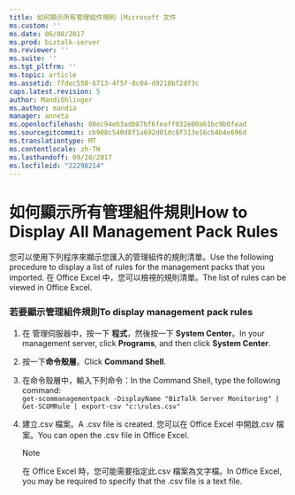 ```yaml
---
title: 如何顯示所有管理組件規則 |Microsoft 文件
ms.custom: ''
ms.date: 06/08/2017
ms.prod: biztalk-server
ms.reviewer: ''
ms.suite: ''
ms.tgt_pltfrm: ''
ms.topic: article
ms.assetid: 7fdec550-6713-4f5f-8c04-d9218bf2df3c
caps.latest.revision: 5
author: MandiOhlinger
ms.author: mandia
manager: anneta
ms.openlocfilehash: 08ec94eb3adb87bf6feaff032e00a61bc9b0fead
ms.sourcegitcommit: cb908c540d8f1a692d01dc8f313e16cb4b4e696d
ms.translationtype: MT
ms.contentlocale: zh-TW
ms.lasthandoff: 09/20/2017
ms.locfileid: "22298214"
---
```

# <a name="how-to-display-all-management-pack-rules"></a><span data-ttu-id="5fc06-102">如何顯示所有管理組件規則</span><span class="sxs-lookup"><span data-stu-id="5fc06-102">How to Display All Management Pack Rules</span></span>
<span data-ttu-id="5fc06-103">您可以使用下列程序來顯示您匯入的管理組件的規則清單。</span><span class="sxs-lookup"><span data-stu-id="5fc06-103">Use the following procedure to display a list of rules for the management packs that you imported.</span></span> <span data-ttu-id="5fc06-104">在 Office Excel 中，您可以檢視的規則清單。</span><span class="sxs-lookup"><span data-stu-id="5fc06-104">The list of rules can be viewed in Office Excel.</span></span>  
  
### <a name="to-display-management-pack-rules"></a><span data-ttu-id="5fc06-105">若要顯示管理組件規則</span><span class="sxs-lookup"><span data-stu-id="5fc06-105">To display management pack rules</span></span>  
  
1.  <span data-ttu-id="5fc06-106">在 管理伺服器中，按一下 **程式**，然後按一下  **System Center**。</span><span class="sxs-lookup"><span data-stu-id="5fc06-106">In your management server, click **Programs**, and then click **System Center**.</span></span>  
  
2.  <span data-ttu-id="5fc06-107">按一下**命令殼層**。</span><span class="sxs-lookup"><span data-stu-id="5fc06-107">Click **Command Shell**.</span></span>  
  
3.  <span data-ttu-id="5fc06-108">在命令殼層中，輸入下列命令：</span><span class="sxs-lookup"><span data-stu-id="5fc06-108">In the Command Shell, type the following command:</span></span>   
    `get-scommanagementpack -DisplayName "BizTalk Server Monitoring" | Get-SCOMRule | export-csv "c:\rules.csv"`  
  
4.  <span data-ttu-id="5fc06-109">建立.csv 檔案。</span><span class="sxs-lookup"><span data-stu-id="5fc06-109">A .csv file is created.</span></span> <span data-ttu-id="5fc06-110">您可以在 Office Excel 中開啟.csv 檔案。</span><span class="sxs-lookup"><span data-stu-id="5fc06-110">You can open the .csv file in Office Excel.</span></span>  
  
    > [!NOTE]  
    >  <span data-ttu-id="5fc06-111">在 Office Excel 時，您可能需要指定此.csv 檔案為文字檔。</span><span class="sxs-lookup"><span data-stu-id="5fc06-111">In Office Excel, you may be required to specify that the .csv file is a text file.</span></span>